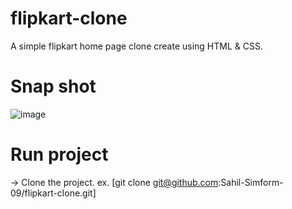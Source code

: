 # flipkart-clone
A simple flipkart home page clone create using HTML & CSS.
# Snap shot
![image](https://user-images.githubusercontent.com/124886751/224628058-3f46bb4c-f7b6-45fd-9f22-21c9833e152a.png)
# Run project
-> Clone the project.
   ex. [git clone git@github.com:Sahil-Simform-09/flipkart-clone.git] 
